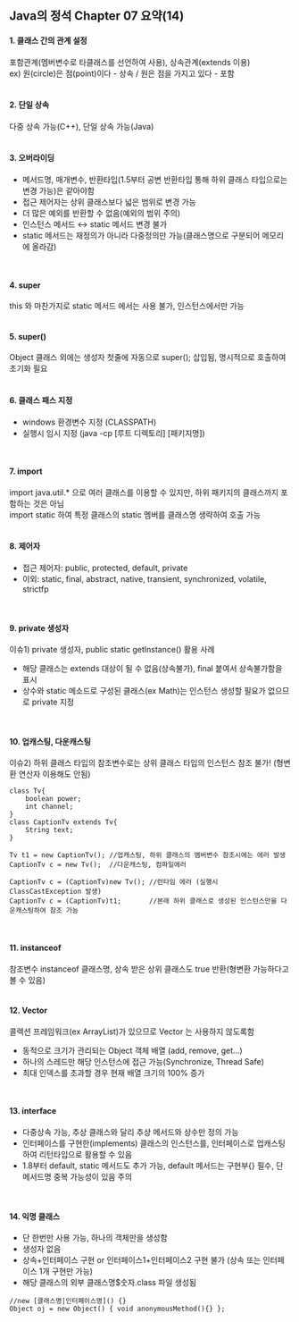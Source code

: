Java의 정석 Chapter 07 요약(14)
---

#### 1. 클래스 간의 관계 설정
 포함관계(멤버변수로 타클래스를 선언하여 사용), 상속관계(extends 이용)  
 ex) 원(circle)은 점(point)이다 - 상속 / 원은 점을 가지고 있다 - 포함
<br>
<br>

#### 2. 단일 상속
 다중 상속 가능(C++), 단일 상속 가능(Java)
<br>
<br>

#### 3. 오버라이딩
 - 메서드명, 매개변수, 반환타입(1.5부터 공변 반환타입 통해 하위 클래스 타입으로는 변경 가능)은 같아야함
 - 접근 제어자는 상위 클래스보다 넓은 범위로 변경 가능
 - 더 많은 예외를 반환할 수 없음(예외의 범위 주의)
 - 인스턴스 메서드 ↔ static 메서드 변경 불가
 - static 메서드는 재정의가 아니라 다중정의만 가능(클래스명으로 구분되어 메모리에 올라감)
 <br>

 #### 4. super
  this 와 마찬가지로 static 메서드 에서는 사용 불가, 인스턴스에서만 가능
<br>
<br>

#### 5. super()
 Object 클래스 외에는 생성자 첫줄에 자동으로 super(); 삽입됨, 명시적으로 호출하여 초기화 필요
<br>
<br>

#### 6. 클래스 패스 지정
 - windows 환경변수 지정 (CLASSPATH)
 - 실행시 임시 지정 (java -cp [루트 디렉토리] [패키지명])
<br>

#### 7. import
 import java.util.* 으로 여러 클래스를 이용할 수 있지만, 하위 패키지의 클래스까지 포함하는 것은 아님  
 import static 하여 특정 클래스의 static 멤버를 클래스명 생략하여 호출 가능
<br>
<br>

#### 8. 제어자
 - 접근 제어자: public, protected, default, private
 - 이외: static, final, abstract, native, transient, synchronized, volatile, strictfp
<br>

#### 9. private 생성자
이슈1) private 생성자, public static getInstance() 활용 사례
 - 해당 클래스는 extends 대상이 될 수 없음(상속불가), final 붙여서 상속불가함을 표시
 - 상수와 static 메소드로 구성된 클래스(ex Math)는 인스턴스 생성할 필요가 없으므로 private 지정
<br>

#### 10. 업캐스팅, 다운캐스팅
이슈2) 하위 클래스 타입의 참조변수로는 상위 클래스 타입의 인스턴스 참조 불가! (형변환 연산자 이용해도 안됨)
```
class Tv{
    boolean power;
    int channel;
}
class CaptionTv extends Tv{
    String text;
}

Tv t1 = new CaptionTv(); //업캐스팅, 하위 클래스의 멤버변수 참조시에는 에러 발생
CaptionTv c = new Tv();  //다운캐스팅, 컴파일에러

CaptionTv c = (CaptionTv)new Tv(); //런타임 에러 (실행시 ClassCastException 발생)
CaptionTv c = (CaptionTv)t1;       //본래 하위 클래스로 생성된 인스턴스만을 다운캐스팅하여 참조 가능
```
<br>

#### 11. instanceof
 참조변수 instanceof 클래스명, 상속 받은 상위 클래스도 true 반환(형변환 가능하다고 볼 수 있음)
<br>
<br>

#### 12. Vector
 콜렉션 프레임워크(ex ArrayList)가 있으므로 Vector 는 사용하지 않도록함
 - 동적으로 크기가 관리되는 Object 객체 배열 (add, remove, get...)
 - 하나의 스레드만 해당 인스턴스에 접근 가능(Synchronize, Thread Safe)
 - 최대 인덱스를 초과할 경우 현재 배열 크기의 100% 증가
<br>

#### 13. interface
  - 다중상속 가능, 추상 클래스와 달리 추상 메서드와 상수만 정의 가능
  - 인터페이스를 구현한(implements) 클래스의 인스턴스를, 인터페이스로 업캐스팅하여 리턴타입으로 활용할 수 있음
  - 1.8부터 default, static 메서드도 추가 가능, default 메서드는 구현부{} 필수, 단 메서드명 중복 가능성이 있음 주의
<br>

#### 14. 익명 클래스
 - 단 한번만 사용 가능, 하나의 객체만을 생성함
 - 생성자 없음
 - 상속+인터페이스 구현 or 인터페이스1+인터페이스2 구현 불가 (상속 또는 인터페이스 1개 구현만 가능)
 - 해당 클래스의 외부 클래스명$숫자.class 파일 생성됨
 ```
 //new [클래스명|인터페이스명]() {}
 Object oj = new Object() { void anonymousMethod(){} };
 ```
 <br>
